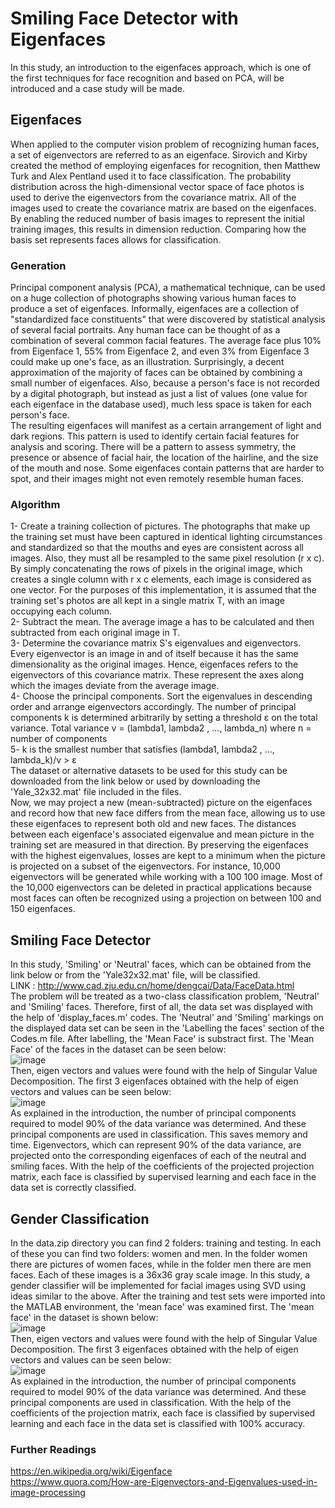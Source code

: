 # Smiling Face Detector with Eigenfaces
In this study, an introduction to the eigenfaces approach, which is one of the first techniques for face recognition and based on PCA, will be introduced and a case study will be made. <br/>

## Eigenfaces
When applied to the computer vision problem of recognizing human faces, a set of eigenvectors are referred to as an eigenface. Sirovich and Kirby created the method of employing eigenfaces for recognition, then Matthew Turk and Alex Pentland used it to face classification. The probability distribution across the high-dimensional vector space of face photos is used to derive the eigenvectors from the covariance matrix. All of the images used to create the covariance matrix are based on the eigenfaces. By enabling the reduced number of basis images to represent the initial training images, this results in dimension reduction. Comparing how the basis set represents faces allows for classification.
### Generation
Principal component analysis (PCA), a mathematical technique, can be used on a huge collection of photographs showing various human faces to produce a set of eigenfaces. Informally, eigenfaces are a collection of "standardized face constituents" that were discovered by statistical analysis of several facial portraits. Any human face can be thought of as a combination of several common facial features. The average face plus 10% from Eigenface 1, 55% from Eigenface 2, and even 3% from Eigenface 3 could make up one's face, as an illustration. Surprisingly, a decent approximation of the majority of faces can be obtained by combining a small number of eigenfaces.  Also, because a person's face is not recorded by a digital photograph, but instead as just a list of values (one value for each eigenface in the database used), much less space is taken for each person's face. <br/>
The resulting eigenfaces will manifest as a certain arrangement of light and dark regions. This pattern is used to identify certain facial features for analysis and scoring. There will be a pattern to assess symmetry, the presence or absence of facial hair, the location of the hairline, and the size of the mouth and nose. Some eigenfaces contain patterns that are harder to spot, and their images might not even remotely resemble human faces.
### Algorithm
1- Create a training collection of pictures. The photographs that make up the training set must have been captured in identical lighting circumstances and standardized so that the mouths and eyes are consistent across all images. Also, they must all be resampled to the same pixel resolution (r x c). By simply concatenating the rows of pixels in the original image, which creates a single column with r x c elements, each image is considered as one vector. For the purposes of this implementation, it is assumed that the training set's photos are all kept in a single matrix T, with an image occupying each column. <br/>
2- Subtract the mean. The average image a has to be calculated and then subtracted from each original image in T. <br/>
3- Determine the covariance matrix S's eigenvalues and eigenvectors. Every eigenvector is an image in and of itself because it has the same dimensionality as the original images. Hence, eigenfaces refers to the eigenvectors of this covariance matrix. These represent the axes along which the images deviate from the average image. <br/>
4- Choose the principal components. Sort the eigenvalues in descending order and arrange eigenvectors accordingly. The number of principal components k is determined arbitrarily by setting a threshold ε on the total variance. Total variance v = (lambda1, lambda2 , ..., lambda_n) where n = number of components <br/>
5- k is the smallest number that satisfies (lambda1, lambda2 , ..., lambda_k)/v > ε  <br/>
The dataset or alternative datasets to be used for this study can be downloaded from the link below or used by downloading the 'Yale_32x32.mat' file included in the files. <br/>
Now, we may project a new (mean-subtracted) picture on the eigenfaces and record how that new face differs from the mean face, allowing us to use these eigenfaces to represent both old and new faces. The distances between each eigenface's associated eigenvalue and mean picture in the training set are measured in that direction. By preserving the eigenfaces with the highest eigenvalues, losses are kept to a minimum when the picture is projected on a subset of the eigenvectors. For instance, 10,000 eigenvectors will be generated while working with a 100 100 image. Most of the 10,000 eigenvectors can be deleted in practical applications because most faces can often be recognized using a projection on between 100 and 150 eigenfaces. <br/>
## Smiling Face Detector
In this study, 'Smiling' or 'Neutral' faces, which can be obtained from the link below or from the 'Yale32x32.mat' file, will be classified. <br/>
LINK : http://www.cad.zju.edu.cn/home/dengcai/Data/FaceData.html <br/>
The problem will be treated as a two-class classification problem, 'Neutral' and 'Smiling' faces. Therefore, first of all, the data set was displayed with the help of 'display_faces.m' codes. The 'Neutral' and 'Smiling' markings on the displayed data set can be seen in the 'Labelling the faces' section of the Codes.m file. After labelling, the 'Mean Face' is substract first. The 'Mean Face' of the faces in the dataset can be seen below: <br/>
![image](https://user-images.githubusercontent.com/78887209/221875855-89734b3f-90eb-43e4-9121-6cbbc6c2493d.png) <br/>
Then, eigen vectors and values were found with the help of Singular Value Decomposition. The first 3 eigenfaces obtained with the help of eigen vectors and values can be seen below: <br/>
![image](https://user-images.githubusercontent.com/78887209/221897329-06d20138-b0ad-480b-8301-99c6e4259d98.png) <br/>
As explained in the introduction, the number of principal components required to model 90% of the data variance was determined. And these principal components are used in classification. This saves memory and time. Eigenvectors, which can represent 90% of the data variance, are projected onto the corresponding eigenfaces of each of the neutral and smiling faces. With the help of the coefficients of the projected projection matrix, each face is classified by supervised learning and each face in the data set is correctly classified.
## Gender Classification
In the data.zip directory you can find 2 folders: training and testing. In each of these you can find two folders: women and men. In the folder women there are pictures of women faces, while in the folder men there are men faces. Each of these images is a 36x36 gray scale image. In this study, a gender classifier will be implemented for facial images using SVD using ideas similar to the above. After the training and test sets were imported into the MATLAB environment, the 'mean face' was examined first. The 'mean face' in the dataset is shown below: <br/>
![image](https://user-images.githubusercontent.com/78887209/222077523-e2beff0c-ec3d-4da9-b5c9-06f0be533fad.png) <br/>
Then, eigen vectors and values were found with the help of Singular Value Decomposition. The first 3 eigenfaces obtained with the help of eigen vectors and values can be seen below: <br/>
![image](https://user-images.githubusercontent.com/78887209/222077811-d8e51f5b-98c5-4739-bf90-5fc605b18c73.png) <br/>
As explained in the introduction, the number of principal components required to model 90% of the data variance was determined. And these principal components are used in classification. With the help of the coefficients of the projection matrix, each face is classified by supervised learning and each face in the data set is classified with 100% accuracy.


### Further Readings
https://en.wikipedia.org/wiki/Eigenface <br/>
https://www.quora.com/How-are-Eigenvectors-and-Eigenvalues-used-in-image-processing
